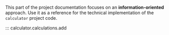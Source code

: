 This part of the project documentation focuses on
an **information-oriented** approach. Use it as a
reference for the technical implementation of the
`calculator` project code.

::: calculator.calculations.add
